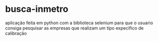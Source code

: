 # busca-inmetro
 aplicação feita em python com a biblioteca selenium  para que o usuario consiga pesquisar as empresas que realizam um tipo expecifico de calibração
